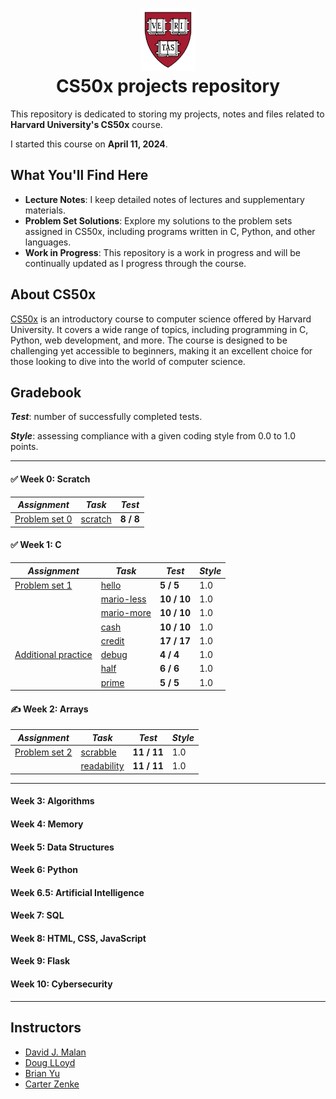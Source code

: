 <h1 align="center"><img src="harvard_university_logo.svg" alt="Harvard University Logo" height="100">
<br/>
CS50x projects repository</h1>

This repository is dedicated to storing my projects, notes and files related to **Harvard University's CS50x** course.

I started this course on **April 11, 2024**.

## What You'll Find Here

- **Lecture Notes**: I keep detailed notes of lectures and supplementary materials.
- **Problem Set Solutions**: Explore my solutions to the problem sets assigned in CS50x, including programs written in C, Python, and other languages.
- **Work in Progress**: This repository is a work in progress and will be continually updated as I progress through the course.

## About CS50x

[CS50x](https://cs50.harvard.edu/x/2024/) is an introductory course to computer science offered by Harvard University. It covers a wide range of topics, including programming in C, Python, web development, and more. The course is designed to be challenging yet accessible to beginners, making it an excellent choice for those looking to dive into the world of computer science.

## Gradebook

***Test***: number of successfully completed tests.

***Style***: assessing compliance with a given coding style from 0.0 to 1.0 points.

---

#### ✅ Week 0: Scratch

| *Assignment*                                                                                        | *Task*                                                                                                          | *Test*    |
|-----------------------------------------------------------------------------------------------------|-----------------------------------------------------------------------------------------------------------------|-----------|
| [Problem set 0](https://github.com/raydtutto/harvard-cs50x-2024/tree/main/src/week_0/problem_set_0) | [scratch](https://github.com/raydtutto/harvard-cs50x-2024/blob/main/src/week_0/problem_set_0/pset0_solution.md) | **8 / 8** |

#### ✅ Week 1: C

| *Assignment*                                                                                                    | *Task*                                                                                                              | *Test*      | *Style* |
|-----------------------------------------------------------------------------------------------------------------|---------------------------------------------------------------------------------------------------------------------|-------------|---------|
| [Problem set 1](https://github.com/raydtutto/harvard-cs50x-2024/tree/main/src/week_1/problem_set_1)             | [hello](https://github.com/raydtutto/harvard-cs50x-2024/blob/main/src/week_1/problem_set_1/me/hello.c)              | **5 / 5**   | 1.0     |
|                                                                                                                 | [mario-less](https://github.com/raydtutto/harvard-cs50x-2024/blob/main/src/week_1/problem_set_1/mario-less/mario.c) | **10 / 10** | 1.0     |
|                                                                                                                 | [mario-more](https://github.com/raydtutto/harvard-cs50x-2024/blob/main/src/week_1/problem_set_1/mario-more/mario.c) | **10 / 10** | 1.0     |
|                                                                                                                 | [cash](https://github.com/raydtutto/harvard-cs50x-2024/blob/main/src/week_1/problem_set_1/cash/cash.c)              | **10 / 10** | 1.0     |
|                                                                                                                 | [credit](https://github.com/raydtutto/harvard-cs50x-2024/blob/main/src/week_1/problem_set_1/credit/credit.c)        | **17 / 17** | 1.0     |
| [Additional practice](https://github.com/raydtutto/harvard-cs50x-2024/tree/main/src/week_1/additional_practice) | [debug](https://github.com/raydtutto/harvard-cs50x-2024/blob/main/src/week_1/additional_practice/debug/debug.c)     | **4 / 4**   | 1.0     |
|                                                                                                                 | [half](https://github.com/raydtutto/harvard-cs50x-2024/blob/main/src/week_1/additional_practice/half/half.c)        | **6 / 6**   | 1.0     |
|                                                                                                                 | [prime](https://github.com/raydtutto/harvard-cs50x-2024/blob/main/src/week_1/additional_practice/prime/prime.c)     | **5 / 5**   | 1.0     |

#### ✍️ Week 2: Arrays

| *Assignment*                                                                                        | *Task*                                                                                                            | *Test*      | *Style* |
|-----------------------------------------------------------------------------------------------------|-------------------------------------------------------------------------------------------------------------------|-------------|---------|
| [Problem set 2](https://github.com/raydtutto/harvard-cs50x-2024/tree/main/src/week_2/problem_set_2) | [scrabble](https://github.com/raydtutto/harvard-cs50x-2024/blob/main/src/week_2/problem_set_2/scrabble.c)         | **11 / 11** | 1.0     |
|                                                                                                     | [readability](https://github.com/raydtutto/harvard-cs50x-2024/blob/main/src/week_2/problem_set_2/readability.c)   | **11 / 11** | 1.0     |

---

#### Week 3: Algorithms
#### Week 4: Memory
#### Week 5: Data Structures
#### Week 6: Python
#### Week 6.5: Artificial Intelligence
#### Week 7: SQL
#### Week 8: HTML, CSS, JavaScript
#### Week 9: Flask
#### Week 10: Cybersecurity

---

## Instructors

- [David J. Malan](https://github.com/dmalan)
- [Doug LLoyd](https://github.com/dlloyd09)
- [Brian Yu](https://github.com/brianyu28)
- [Carter Zenke](https://github.com/carterzenke)
